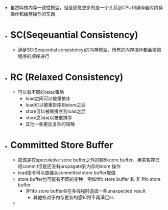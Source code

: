 - 虽然叫做内存一致性模型，但是感觉更多的是一个关系到CPU和编译器对内存操作和缓存操作的东西
- # SC(Seqeuantial Consistency)
	- 满足SC(Sequential consistency)的内存模型，所有的内存操作都会按照程序的顺序进行
- # RC (Relaxed Consistency)
	- 可以有不同的relax策略
		- load之间可以被重排序
		- load可以被重排序到store之后
		- store可以被重排序到load之后
		- store之间可以被重排序
		- 其他一些更加复杂的策略
- # Committed Store Buffer
	- 应该是在speculative store buffer之外的额外store buffer，用来暂存已经commit但是还没有propagate到内存的store 操作
	- load指令可以直接从committed store buffer取值
	- store buffer也可能有不同的变种，例如fifo store buffer 和 非 fifo store buffer
		- 非fifo store buffer会在多线程时造成一些unexpected result
			- 其他核对于内存更新的感知将不再满足sc
	-